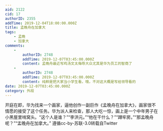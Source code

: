 ```yaml
---
aid: 2122
cid: 17
authorID: 2355
addTime: 2019-12-04T18:00:00.000Z
title: 孟晚舟在加拿大
tags:
    - 孟晚
    - 加拿大
comments:
    -
        authorID: 2748
        addTime: 2019-12-07T03:45:00.000Z
        content: 孟晚舟最近写鸡汤文太侮辱大众尤其是华为员工的智商了
    -
        authorID: 2748
        addTime: 2019-12-07T03:45:00.000Z
        content: 纯粹是把大家当小学生看，哦，不对这大概是写给领导看的
date: 2019-12-07T03:45:00.000Z
category: 外段
---
```


开庭在即，华为找来一个画家，逼他创作一副巨作《孟晚舟在加拿大》，画家很不情愿的接受了这个任务。华为派人来检查，那人大吃一惊，画上是一个中年男子在小黑屋里啃窝头。“这个人是谁？”“李洪元。”“他在干什么？”“蹲牢房。”“那孟晚舟呢？”“孟晚舟在加拿大。” 遵循cc-by-苏联-3.0转载自Twitter

